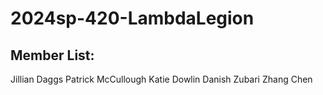 # 2024sp-420-LambdaLegion
## Member List:
Jillian Daggs
Patrick McCullough
Katie Dowlin
Danish Zubari
Zhang Chen

